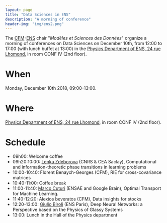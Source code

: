 ```yaml
---
layout: page
title: "Data Sciences in ENS"
description: "A morning of conference"
header-img: "img/ens2.png"
---
```


The [CFM](https://www.cfm.fr/)-[ENS](http://www.ens.fr) chair "_Modèles et Sciences des Données_" organize a morning of conferences on Data Sciences on December 10th, from 12:00 to 17:00 (with lunch buffet at 13:00) in the [Physics Department of ENS, 24 rue Lhomond](http://www.phys.ens.fr/spip.php?article579&lang=en), in room CONF IV (2nd floor).


When
============================

Monday, December 10th 2018, 09:00-13:00.

Where
============================

[Physics Department of ENS, 24 rue Lhomond](http://www.phys.ens.fr/spip.php?article579&lang=en), in room CONF IV (2nd floor).

Schedule
============================


* 09h00: Welcome coffee
* 09h20:10:00: [Lenka Zdeborova](http://artax.karlin.mff.cuni.cz/~zdebl9am/) (CNRS & CEA Saclay), Computational and information-theoretic phase transitions in learning problems 
* 10:00-10:40: Florent Benaych-Georges (CFM), RIE for cross-covariance matrices
* 10:40-11:00: Coffee break
* 11:00-11:40:  [Marco Cuturi](http://marcocuturi.net/) (ENSAE and Google Brain), Optimal Transport for Machine Learning.
* 11:40-12:20: Alexios beveratos (CFM), Data insights for stocks
* 12:20-13:00: [Giulio Biroli](https://www.ipht.fr/Pisp/giulio.biroli/cours.php) (ENS Paris), Deep Neural Networks: a Perspective based on the Physics of Glassy Systems
* 13:00: Lunch in the Hall of the Physics department
